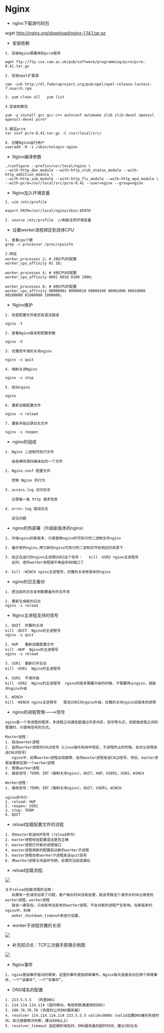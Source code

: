 # Nginx

* nginx下载源代码包

wget http://nginx.org/download/nginx-1.14.1.tar.gz

* 安装依赖
```
1. 安装Nginx需要用到pcre程序

wget ftp://ftp.csx.cam.ac.uk/pub/software/programming/pcre/pcre-8.41.tar.gz

2. 安装epel扩展源

rpm -ivh http://dl.fedoraproject.org/pub/epel/epel-release-lastest-7.noarch.rpm

3. yum clean all   yum list

4.安装依赖包

yum -y install gcc gcc-c++ autoconf automake zlib zlib-devel openssl openssl-devel pcre*

5.解压pcre
tar zxvf pcre-8.41.tar.gz -C /usr/local/src/

6. 创建Nginx运行用户
useradd -M -s /sbin/nologin nginx
```
* Nginx编译参数
```
./configure --prefix=/usr/local/nginx \
--with-http_dav_module --with-http_stub_status_module --with-http_addition_module \
--with-http_sub_module --with-http_flv_module --with-http_mp4_module \
--with-pcre=/usr/local/src/pcre-8.41 --user=nginx --group=nginx
```
* Nginx加入环境变量
```
1. vim /etc/profile

export PATH=/usr/local/nginx/sbin:$PATH

2. source /etc/profile  //刷新全局环境变量
```
* 设置worker进程绑定到具体CPU
```
1. 查看cpu个数
grep -c processor /proc/cpuinfo

2.绑定
worker_processes 2; # 2核CPU的配置
worker_cpu_affinity 01 10;

worker_processes 4; # 4核CPU的配置
worker_cpu_affinity 0001 0010 0100 1000;

worker_processes 8; # 8核CPU的配置
worker_cpu_affinity 00000001 00000010 00000100 00001000 00010000 00100000 01000000 1000000;
```
* Nginx维护
```
1. 检查配置文件是否有语法错误

nginx -t

2. 查看Nginx版本和配置参数

nginx -V 

3. 优雅而平滑的关闭nginx

nginx -s quit

4. 强制关闭Nginx

nginx -s stop

5. 启动nginx

nginx

6. 重新加载配置文件

nginx -s reload

7. 重新开始记录日志文件

nginx -s reopen

```
* nginx的组成
```
1. Nginx 二进制可执行文件

   由各模块源码编译出的一个文件
  
2. Nginx.conf 配置文件

   控制 Nginx 的行为
  
3. access.log 访问日志
  
   记录每一条 http 请求信息
  
4. error.log 错误日志

   定位问题
```
* nginx的热部署（升级新版本的nginx）
```
1. 升级nginx的新版本，只是替换nginx的可执行的二进制文件nginx

2. 备份老的nginx,拷贝新的nginx可执行的二进制文件到相应的目录下

3. 给正在运行的nginx主进程USR2这个信号：   kill -USR2 nginx主进程号
   此时，老的worker进程就不再监听80端口了

4. kill -WINCH nginx主进程号，优雅的关闭老版本的nginx
```
* nginx的日志备份
```
1. 把当前的日志复制都要备份的文件夹

2. 重新生成新的日志
nginx -s reload

```
* Nginx主进程支持的信号
```
1. QUIT  优雅的关闭
kill -QUIT  Nginx的主进程号
nginx -s quit

2. HUP   重新加载配置文件
kill -HUP  Nginx的主进程号
nginx -s reload

3. USR1  重新打开日志
kill -USR1  Nginx的主进程号

4. USR2  平滑升级
kill -USR2  Nginx的主进程号  nginx的版本需要升级的时候，不需要停止nginx，就能对nginx升级

5. WINCH
kill -WINCH nginx主进程号   配合USR2对nginx升级，优雅的关闭nginx旧版本的进程
```
* nginx的进程管理--->信号
```
nginx是一个多进程的程序，多进程之间通信是通过共享内存，信号等方式，但是做进程之间的管理时，只使用信号的方式。

Master进程：
1. 启动worker进程
2. 监控worker进程的CHLD信号（Linux操作系统中规定，子进程终止的时候，会向父进程发送CHLD信号）
   nginx中，如果worker进程出现故障，会向master进程发送CHLD信号，然后，master进程会重新拉取一个worker进程
3. 管理worker进程
4. 接收信号：TERM，INT（强制关闭nginx），QUIT，HUP，USER1，USR2，WINCH

Worker进程：
1. 接收信号：TERM，INT（强制关闭nginx），QUIT，USER1，WINCH

nginx命令行：
1. reload: HUP
2. reopen: USR1
3. stop: TERM
4. QUIT
```
* reload加载配置文件的流程
```
1. 向master发送HUP信号（reload命令）
2. master进程校验配置语法是否正确
3. master进程打开新的进程端口
4. master进程用新的配置启动新的worker子进程
5. master进程向老worker子进程发送quit信号
6. 老worker进程关闭监听句柄，处理完当前连接后
```
* reload加载流程:

![](https://github.com/Yangliangfeng/PHP/raw/master/Images/1560355226.png)

```
关于reload加载流程的注释：
   如果有一些请求出现了问题，客户端长时间没有处理，就会导致这个请求长时间占用老的worker进程，worker进程
   就会一直存在。只会影响当前老的worker进程，不会对新的进程产生影响。在新版本的nginx中，利用
   woker_shutdown_timeout来进行设置。
```

* worker子进程优雅的关闭

![](https://github.com/Yangliangfeng/PHP/raw/master/Images/nginx_shutdown.png)

* 补充知识点：TCP三次握手原理示例图

![](https://github.com/Yangliangfeng/PHP/raw/master/Images/tcp_connect.png)

* Nginx事件
```
1. nginx是由事件驱动的框架，这里的事件是指网络事件。Nginx每次连接会对应两个网络事件，一个“读事件”，一个“写事件”。
```
* DNS域名的配置
```
1. 223.5.5.5  （阿里DNS）
2. 114.114.114.114 (国内移动、电信和联通通用的DNS)
3. 180.76.76.76 (百度的公共DNS服务器)
4. resolver 114.114.114.114 223.5.5.5 valid=3600s（valid设置DNS缓存失效时间，自己根据情况判断，建议600以上）
5. resolver_timeout 指定解析域名时，DNS服务器的超时时间，建议3秒左右
```








